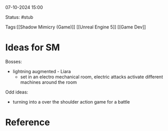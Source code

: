 07-10-2024 15:00

Status: #stub 

Tags:[[Shadow Mimicry (Game)]] [[Unreal Engine 5]] [[Game Dev]]

# Ideas for SM

Bosses:
- lightning augmented - Liara
	- set in an electro mechanical room, electric attacks activate different machines around the room

Odd ideas:
- turning into a over the shoulder action game for a battle

# Reference
